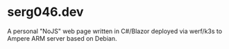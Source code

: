 # serg046.dev
A personal "NoJS" web page written in C#/Blazor deployed via werf/k3s to Ampere ARM server based on Debian.
